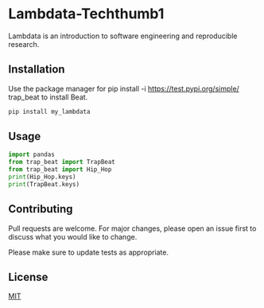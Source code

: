 # Lambdata-Techthumb1

Lambdata is an introduction to software engineering and reproducible research.

## Installation

Use the package manager for
pip install -i <https://test.pypi.org/simple/> trap_beat
to install Beat.

```bash
pip install my_lambdata
```

## Usage

```py
import pandas
from trap_beat import TrapBeat
from trap_beat import Hip_Hop
print(Hip_Hop.keys)
print(TrapBeat.keys)

```

## Contributing

Pull requests are welcome. For major changes, please open an issue first to discuss what you would like to change.

Please make sure to update tests as appropriate.

## License

[MIT](https://choosealicense.com/licenses/mit/)